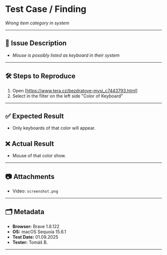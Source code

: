 # Test Case / Finding  
*Wrong item category in system*

---

## 📌 Issue Description
- *Mouse is possibly listed as keyboard in their system*  

---

## 🛠️ Steps to Reproduce
1. Open [https://www.tera.cz/bezdratove-mysi_c7443793.html]
2. Select in the filter on the left side "Color of Keyboard" 

---

## ✅ Expected Result
- Only keyboards of that color will appear.

## ❌ Actual Result
- Mouse of that color show.

---

## 📷 Attachments  
- Video: `screenshot.png`  

---

## 🗂️ Metadata
- **Browser:** Brave 1.8.122
- **OS:** macOS Sequoia 15.6.1  
- **Test Date:** 01.09.2025
- **Tester:** Tomáš B.  

---
